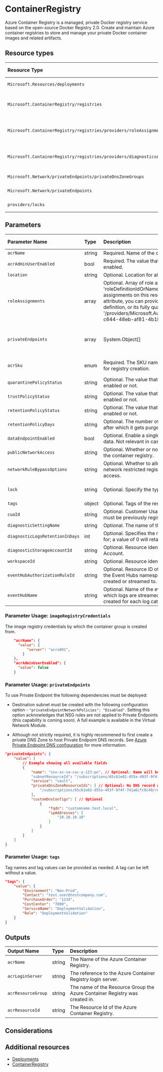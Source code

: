 # ContainerRegistry

Azure Container Registry is a managed, private Docker registry service based on the open-source Docker Registry 2.0. Create and maintain Azure container registries to store and manage your private Docker container images and related artifacts.

## Resource types

| Resource Type                                                         | Api Version        |
| :-------------------------------------------------------------------- | :----------------- |
| `Microsoft.Resources/deployments`                                     | 2020-06-01         |
| `Microsoft.ContainerRegistry/registries`                              | 2020-11-01-preview |
| `Microsoft.ContainerRegistry/registries/providers/roleAssignments`    | 2020-04-01-preview |
| `Microsoft.ContainerRegistry/registries/providers/diagnosticsettings` | 2017-05-01-preview |
| `Microsoft.Network/privateEndpoints/privateDnsZoneGroups`             | 2020-05-01         |
| `Microsoft.Network/privateEndpoints`                                  | 2020-05-01         |
| `providers/locks`                                                     | 2016-09-01         |

## Parameters

| Parameter Name                  | Type   | Description                                                                                                                                                                                                                                                                                                                                                                                                    | DefaultValue               | Allowed Values                                         |
| :------------------------------ | :----- | :------------------------------------------------------------------------------------------------------------------------------------------------------------------------------------------------------------------------------------------------------------------------------------------------------------------------------------------------------------------------------------------------------------- | :------------------------- | :----------------------------------------------------- |
| `acrName`                       | string | Required. Name of the container registry.                                                                                                                                                                                                                                                                                                                                                                      |                            |                                                        |
| `acrAdminUserEnabled`           | bool   | Required. The value that indicates whether the admin user is enabled.                                                                                                                                                                                                                                                                                                                                          | false                      | true, false                                            |
| `location`                      | string | Optional. Location for all Resources.                                                                                                                                                                                                                                                                                                                                                                          | [resourceGroup().location] |                                                        |
| `roleAssignments`               | array  | Optional. Array of role assignment objects that contain the 'roleDefinitionIdOrName' and 'principalId' to define RBAC role assignments on this resource. In the roleDefinitionIdOrName attribute, you can provide either the display name of the role definition, or its fully qualified ID in the following format: '/providers/Microsoft.Authorization/roleDefinitions/c2f4ef07-c644-48eb-af81-4b1b4947fb11' | System.Object[]            |                                                        |
| `privateEndpoints`              | array  | System.Object[]                                                                                                                                                                                                                                                                                                                                                                                                |                            | Optional. Configuration Details for private endpoints. |
| `acrSku`                        | enum   | Required. The SKU name of the container registry. Required for registry creation.                                                                                                                                                                                                                                                                                                                              | Basic                      | Classic, Basic, Standard, Premium                      |
| `quarantinePolicyStatus`        | string | Optional. The value that indicates whether the policy is enabled or not.                                                                                                                                                                                                                                                                                                                                       |                            | Enabled, Disabled                                      |
| `trustPolicyStatus`             | string | Optional. The value that indicates whether the policy is enabled or not.                                                                                                                                                                                                                                                                                                                                       |                            | Enabled, Disabled                                      |
| `retentionPolicyStatus`         | string | Optional. The value that indicates whether the policy is enabled or not.                                                                                                                                                                                                                                                                                                                                       |                            | Enabled, Disabled                                      |
| `retentionPolicyDays`           | string | Optional. The number of days to retain an untagged manifest after which it gets purged.                                                                                                                                                                                                                                                                                                                        |                            |                                                        |
| `dataEndpointEnabled`           | bool   | Optional. Enable a single data endpoint per region for serving data. Not relevant in case of disabled public access.                                                                                                                                                                                                                                                                                           | false                      | true, false                                            |
| `publicNetworkAccess`           | string | Optional. Whether or not public network access is allowed for the container registry.                                                                                                                                                                                                                                                                                                                          | Enabled                    | Enabled, Disabled                                      |
| `networkRuleBypassOptions`      | string | Optional. Whether to allow trusted Azure services to access a network restricted registry. Not relevant in case of public access.                                                                                                                                                                                                                                                                              | AzureServices              | AzureServices, None                                    |
| `lock`                          | string | Optional. Specify the type of lock.                                                                                                                                                                                                                                                                                                                                                                            | 'NotSpecified'             | 'CanNotDelete', 'NotSpecified', 'ReadOnly'             |
| `tags`                          | object | Optional. Tags of the resource.                                                                                                                                                                                                                                                                                                                                                                                |                            |                                                        |
| `cuaId`                         | string | Optional. Customer Usage Attribution id (GUID). This GUID must be previously registered                                                                                                                                                                                                                                                                                                                        |                            |                                                        |
| `diagnosticSettingName`         | string | Optional. The name of the Diagnostic setting.                                                                                                                                                                                                                                                                                                                                                                  | service                    |                                                        |
| `diagnosticLogsRetentionInDays` | int    | Optional. Specifies the number of days that logs will be kept for; a value of 0 will retain data indefinitely.                                                                                                                                                                                                                                                                                                 | 365                        |                                                        |
| `diagnosticStorageAccountId`    | string | Optional. Resource identifier of the Diagnostic Storage Account.                                                                                                                                                                                                                                                                                                                                               |                            |                                                        |
| `workspaceId`                   | string | Optional. Resource identifier of Log Analytics.                                                                                                                                                                                                                                                                                                                                                                |                            |
| `eventHubAuthorizationRuleId`   | string | Optional. Resource ID of the event hub authorization rule for the Event Hubs namespace in which the event hub should be created or streamed to.                                                                                                                                                                                                                                                                |                            |                                                        |
| `eventHubName`                  | string | Optional. Name of the event hub within the namespace to which logs are streamed. Without this, an event hub is created for each log category.                                                                                                                                                                                                                                                                  |                            |                                                        |

### Parameter Usage: `imageRegistryCredentials`

The image registry credentials by which the container group is created from.

```json
    "acrName": {
      "value": {
          "server": "acrx001",
        }
    },
    "acrAdminUserEnabled": {
      "value": false
    }
```

### Parameter Usage: `privateEndpoints`

To use Private Endpoint the following dependencies must be deployed:

- Destination subnet must be created with the following configuration option - `"privateEndpointNetworkPolicies": "Disabled"`.  Setting this option acknowledges that NSG rules are not applied to Private Endpoints (this capability is coming soon). A full example is available in the Virtual Network Module.

- Although not strictly required, it is highly recommened to first create a private DNS Zone to host Private Endpoint DNS records. See [Azure Private Endpoint DNS configuration](https://docs.microsoft.com/en-us/azure/private-link/private-endpoint-dns) for more information.

```json
"privateEndpoints": {
    "value": [
        // Example showing all available fields
        {
            "name": "sxx-az-sa-cac-y-123-pe", // Optional: Name will be automatically generated if one is not provided here
            "subnetResourceId": "/subscriptions/65c61e02-d55a-493f-9f4f-741a6cfc0c49/resourceGroups/validation-rg/providers/Microsoft.Network/virtualNetworks/sxx-az-vnet-weu-x-001/subnets/sxx-az-subnet-weu-x-001",
            "service": "vault",
            "privateDnsZoneResourceIds": [ // Optional: No DNS record will be created if a private DNS zone Resource ID is not specified
                "/subscriptions/65c61e02-d55a-493f-9f4f-741a6cfc0c49/resourceGroups/validation-rg/providers/Microsoft.Network/privateDnsZones/privatelink.vaultcore.azure.net"
            ],
            "customDnsConfigs": [ // Optional
                {
                    "fqdn": "customname.test.local",
                    "ipAddresses": [
                        "10.10.10.10"
                    ]
                }
            ]
        }
    ]
}
```

### Parameter Usage: `tags`

Tag names and tag values can be provided as needed. A tag can be left without a value.

```json
"tags": {
    "value": {
        "Environment": "Non-Prod",
        "Contact": "test.user@testcompany.com",
        "PurchaseOrder": "1234",
        "CostCenter": "7890",
        "ServiceName": "DeploymentValidation",
        "Role": "DeploymentValidation"
    }
}
```

## Outputs

| Output Name        | Type   | Description                                                                 |
| :----------------- | :----- | :-------------------------------------------------------------------------- |
| `acrName`          | string | The Name of the Azure Container Registry.                                   |
| `acrLoginServer`   | string | The reference to the Azure Container Registry login server.                 |
| `acrResourceGroup` | string | The name of the Resource Group the Azure Container Registry was created in. |
| `acrResourceId`    | string | The Resource Id of the Azure Container Registry.                            |

## Considerations

## Additional resources

- [Deployments](https://docs.microsoft.com/en-us/azure/templates/Microsoft.Resources/2018-02-01/deployments)
- [ContainerRegistry](https://docs.microsoft.com/en-us/azure/templates/microsoft.containerregistry/2019-05-01/registries)
